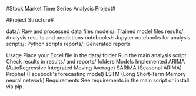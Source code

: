 
#Stock Market Time Series Analysis Project#

#Project Structure#

data/: Raw and processed data files
models/: Trained model files
results/: Analysis results and predictions
notebooks/: Jupyter notebooks for analysis
scripts/: Python scripts
reports/: Generated reports

Usage
Place your Excel file in the data/ folder
Run the main analysis script
Check results in results/ and reports/ folders
Models Implemented
ARIMA (AutoRegressive Integrated Moving Average)
SARIMA (Seasonal ARIMA)
Prophet (Facebook's forecasting model)
LSTM (Long Short-Term Memory neural network)
Requirements
See requirements in the main script or install via pip.
